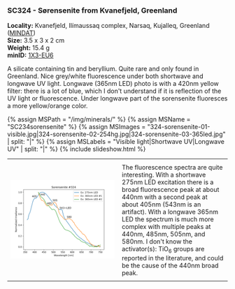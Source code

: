 
### <a name="SC324"></a> SC324 - Sørensenite from Kvanefjeld, Greenland

**Locality:** Kvanefjeld, Ilímaussaq complex, Narsaq, Kujalleq, Greenland ([MINDAT](https://www.mindat.org/loc-30754.html))  
**Size:** 3.5 x 3 x 2 cm  
**Weight:** 15.4 g  
**minID:** [1X3-EU6](https://www.mindat.org/1X3-EU6)

A silicate containing tin and beryllium. Quite rare and only found in
Greenland. Nice grey/white fluorescence under both shortwave and longwave UV
light. Longwave (365nm LED) photo is with a 420nm yellow filter: there is a lot
of blue, which I don't understand if it is reflection of the UV light or
fluorescence. Under longwave part of the sorensenite fluoresces a more yellow/orange
color.

{% assign MSPath = "/img/minerals/" %}
{% assign MSName = "SC234sorensenite" %}
{% assign MSImages = "324-sorensenite-01-visible.jpg|324-sorensenite-02-254hg.jpg|324-sorensenite-03-365led.jpg" | split: "|" %}
{% assign MSLabels = "Visible light|Shortwave UV|Longwave UV" | split: "|" %}
{% include slideshow.html %}

<table width="100%">
<tr>
<td width="50%"><img src="/img/spectra/324-sorensenite-compare.png" width="100%" ></td>
<td width="50%" style="padding:10px">
The fluorescence spectra are quite interesting. With a shortwave 275nm LED
excitation there is a broad fluorescence peak at about 440nm with a second peak
at about 405nm (543nm is an artifact). With a longwave 365nm LED the spectrum
is much more complex with multiple peaks at 440nm, 485nm, 505nm, and 580nm.  I
don't know the activator(s): TiO<sub>6</sub> groups are reported in the
literature, and could be the cause of the 440nm broad peak.
</td></tr></table>
<br>

